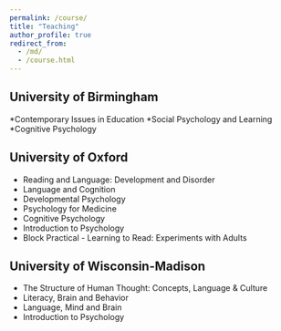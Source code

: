 ```yaml
---
permalink: /course/
title: "Teaching"
author_profile: true
redirect_from: 
  - /md/
  - /course.html
---
```


## University of Birmingham    
*Contemporary Issues in Education
*Social Psychology and Learning
*Cognitive Psychology

## University of Oxford
* Reading and Language: Development and Disorder
* Language and Cognition
* Developmental Psychology
* Psychology for Medicine
* Cognitive Psychology
* Introduction to Psychology
* Block Practical - Learning to Read: Experiments with Adults

## University of Wisconsin-Madison
* The Structure of Human Thought: Concepts, Language & Culture
* Literacy, Brain and Behavior
* Language, Mind and Brain
* Introduction to Psychology
